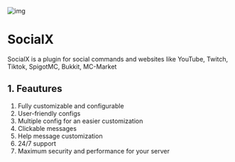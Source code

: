 ![img](https://i.imgur.com/Vx7VJdi.png)
# SocialX
SocialX is a plugin for social commands and websites like YouTube, Twitch, Tiktok, SpigotMC, Bukkit, MC-Market

## 1. Feautures
1. Fully customizable and configurable
1. User-friendly configs
1. Multiple config for an easier customization
1. Clickable messages
1. Help message customization
1. 24/7 support
1. Maximum security and performance for your server
